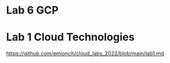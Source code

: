 # Lab 6 GCP
# Lab 1 Cloud Technologies
https://github.com/emionch/cloud_labs_2022/blob/main/lab1.md

